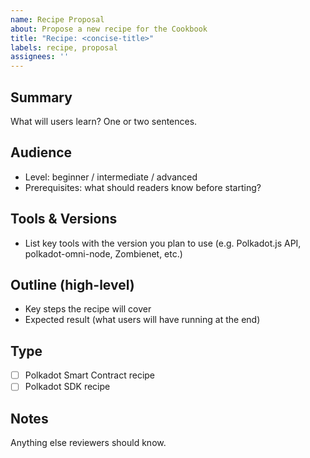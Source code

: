 ```yaml
---
name: Recipe Proposal
about: Propose a new recipe for the Cookbook
title: "Recipe: <concise-title>"
labels: recipe, proposal
assignees: ''
---
```


## Summary

What will users learn? One or two sentences.

## Audience

- Level: beginner / intermediate / advanced
- Prerequisites: what should readers know before starting?

## Tools & Versions

- List key tools with the version you plan to use (e.g. Polkadot.js API, polkadot-omni-node, Zombienet, etc.)

## Outline (high-level)

- Key steps the recipe will cover
- Expected result (what users will have running at the end)

## Type

- [ ] Polkadot Smart Contract recipe
- [ ] Polkadot SDK recipe

## Notes

Anything else reviewers should know.